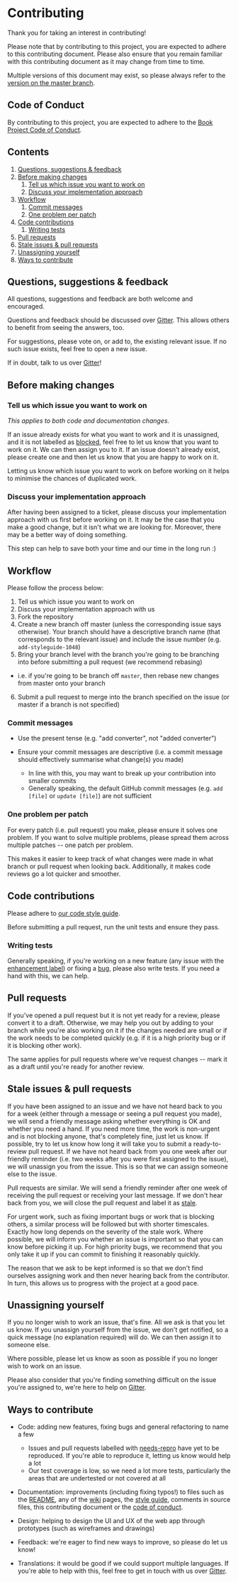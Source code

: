 # Contributing

Thank you for taking an interest in contributing! 

Please note that by contributing to this project, you are expected to adhere to this contributing document. Please also ensure that you remain familiar with this contributing document as it may change from time to time. 

Multiple versions of this document may exist, so please always refer to the [version on the master branch](https://github.com/knjk04/book-project/blob/master/README.md). 

## Code of Conduct

By contributing to this project, you are expected to adhere to the [Book Project Code of Conduct](https://github.com/knjk04/book-project/blob/master/CODE_OF_CONDUCT.md). 

## Contents

1. [Questions, suggestions & feedback](https://github.com/knjk04/book-project/blob/master/CONTRIBUTING.md#questions-suggestions--feedback)
1. [Before making changes](https://github.com/knjk04/book-project/blob/master/CONTRIBUTING.md#before-making-changes)
   1. [Tell us which issue you want to work on](https://github.com/knjk04/book-project/blob/master/CONTRIBUTING.md#tell-us-which-issue-you-want-to-work-on)
   1. [Discuss your implementation approach](https://github.com/knjk04/book-project/blob/master/CONTRIBUTING.md#discuss-your-implementation-approach)
1. [Workflow](https://github.com/knjk04/book-project/blob/master/CONTRIBUTING.md#workflow)
   1. [Commit messages](https://github.com/knjk04/book-project/blob/master/CONTRIBUTING.md#commit-messages)
   1. [One problem per patch](https://github.com/knjk04/book-project/blob/master/CONTRIBUTING.md#one-problem-per-patch)
1. [Code contributions](https://github.com/knjk04/book-project/blob/master/CONTRIBUTING.md#code-contributions)
   1. [Writing tests](https://github.com/knjk04/book-project/blob/master/CONTRIBUTING.md#writing-tests)
1. [Pull requests](https://github.com/knjk04/book-project/blob/master/CONTRIBUTING.md#pull-requests)
1. [Stale issues & pull requests](https://github.com/knjk04/book-project/blob/master/CONTRIBUTING.md#stale-issues--pull-requests)
1. [Unassigning yourself](https://github.com/knjk04/book-project/blob/master/CONTRIBUTING.md#unassigning-yourself)
1. [Ways to contribute](https://github.com/knjk04/book-project/blob/master/CONTRIBUTING.md#ways-to-contribute)

## Questions, suggestions & feedback

All questions, suggestions and feedback are both welcome and encouraged. 

Questions and feedback should be discussed over [Gitter](https://gitter.im/book-project-community). This allows others to benefit from seeing the answers, too.

For suggestions, please vote on, or add to, the existing relevant issue. If no such issue exists, feel free to open a new issue.

If in doubt, talk to us over [Gitter](https://gitter.im/book-project-community)!

## Before making changes

### Tell us which issue you want to work on

*This applies to both code and documentation changes.*

If an issue already exists for what you want to work and it is unassigned, and it is not labelled as [blocked](https://github.com/knjk04/book-project/labels/blocked), feel free to let us know that you want to work on it. We can then assign you to it. If an issue doesn't already exist, please create one and then let us know that you are happy to work on it.

Letting us know which issue you want to work on before working on it helps to minimise the chances of duplicated work.

### Discuss your implementation approach

After having been assigned to a ticket, please discuss your implementation approach with us first before working on it. It may be the case that you make a good change, but it isn't what we are looking for. Moreover, there may be a better way of doing something.

This step can help to save both your time and our time in the long run :)

## Workflow

Please follow the process below:

1. Tell us which issue you want to work on
2. Discuss your implementation approach with us
3. Fork the repository
4. Create a new branch off master (unless the corresponding issue says otherwise). Your branch should have a descriptive branch name (that corresponds to the relevant issue) and include the issue number (e.g. `add-styleguide-1048`)
5. Bring your branch level with the branch you're going to be branching into before submitting a pull request (we recommend rebasing)
  - i.e. if you're going to be branch off `master`, then rebase new changes from master onto your branch
6. Submit a pull request to merge into the branch specified on the issue (or master if a branch is not specified)

### Commit messages

- Use the present tense (e.g. "add converter", not "added converter")

- Ensure your commit messages are descriptive (i.e. a commit message should effectively summarise what change(s) you made)
  - In line with this, you may want to break up your contribution into smaller commits
  - Generally speaking, the default GitHub commit messages (e.g. `add [file]` or `update [file]`) are not sufficient

### One problem per patch

For every patch (i.e. pull request) you make, please ensure it solves one problem. If you want to solve multiple problems, please spread them across multiple patches -- one patch per problem.

This makes it easier to keep track of what changes were made in what branch or pull request when looking back. Additionally, it makes code reviews go a lot quicker and smoother.

## Code contributions

Please adhere to [our code style guide](https://github.com/knjk04/book-project/blob/master/STYLEGUIDE.md).

Before submitting a pull request, run the unit tests and ensure they pass.

### Writing tests

Generally speaking, if you're working on a new feature (any issue with the [enhancement label](https://github.com/knjk04/book-project/labels/enhancement)) or fixing a [bug](https://github.com/knjk04/book-project/labels/bug), please also write tests. If you need a hand with this, we can help.

## Pull requests

If you've opened a pull request but it is not yet ready for a review, please convert it to a draft. Otherwise, we may help you out by adding to your branch while you're also working on it if the changes needed are small or if the work needs to be completed quickly (e.g. if it is a high priority bug or if it is blocking other work). 

The same applies for pull requests where we've request changes -- mark it as a draft until you're ready for another review. 
  
## Stale issues & pull requests

If you have been assigned to an issue and we have not heard back to you for a week (either through a message or seeing a pull request you made), we will send a friendly message asking whether everything is OK and whether you need a hand. If you need more time, the work is non-urgent and is not blocking anyone, that's completely fine, just let us know. 
If possible, try to let us know how long it will take you to submit a ready-to-review pull request. If we have not heard back from you one week after our friendly reminder (i.e. two weeks after you were first assigned to the issue), we will unassign you from the issue. This is so that we can assign someone else to the issue. 

Pull requests are similar. We will send a friendly reminder after one week of receiving the pull request or receiving your last message. If we don't hear back from you, we will close the pull request and label it as [stale](https://github.com/knjk04/book-project/labels/stale).

For urgent work, such as fixing important bugs or work that is blocking others, a similar process will be followed but with shorter timescales. Exactly how long depends on the severity of the stale work. Where possible, we will inform you whether an issue is important so that you can know before picking it up. For high priority bugs, we recommend that you only take it up if you can commit to finishing it reasonably quickly.

The reason that we ask to be kept informed is so that we don't find ourselves assigning work and then never hearing back from the contributor. In turn, this allows us to progress with the project at a good pace.

## Unassigning yourself

If you no longer wish to work an issue, that's fine. All we ask is that you let us know. If you unassign yourself from the issue, we don't get notified, so a quick message (no explanation required) will do. We can then assign it to someone else. 

Where possible, please let us know as soon as possible if you no longer wish to work on an issue. 

Please also consider that you're finding something difficult on the issue you're assigned to, we're here to help on [Gitter](https://gitter.im/book-project-community/community).

## Ways to contribute

- Code: adding new features, fixing bugs and general refactoring to name a few
  - Issues and pull requests labelled with [needs-repro](https://github.com/knjk04/book-project/labels/needs-repro) have yet to be reproduced. If you're able to reproduce it, letting us know would help a lot
  - Our test coverage is low, so we need a lot more tests, particularly the areas that are undertested or not covered at all

- Documentation: improvements (including fixing typos!) to files such as the [README](https://github.com/knjk04/book-project/blob/master/README.md), any of the [wiki](https://github.com/knjk04/book-project/wiki) pages, the [style guide](https://github.com/knjk04/book-project/blob/master/STYLEGUIDE.md), comments in source files, this contributing document or the [code of conduct](https://github.com/knjk04/book-project/blob/master/CODE_OF_CONDUCT.md).

- Design: helping to design the UI and UX of the web app through prototypes (such as wireframes and drawings)

- Feedback: we're eager to find new ways to improve, so please do let us know!

- Translations: it would be good if we could support multiple languages. If you're able to help with this, feel free to get in touch with us over [Gitter](https://gitter.im/book-project-community).
